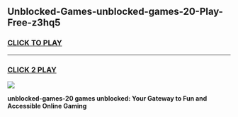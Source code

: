 
## Unblocked-Games-unblocked-games-20-Play-Free-z3hq5
<h3>
<a href="https://premium76.site?title=unblocked-games-20&ref=15A">CLICK TO PLAY</a></h3>
<hr>

<h3>
<a href="https://premium76.site?title=unblocked-games-20&ref=15A">CLICK 2 PLAY</a>
  
</h3>

<a href="https://premium76.site?title=unblocked-games-20&ref=15A"><img src="https://clearcache.store/games.png"></a>


**unblocked-games-20 games unblocked: Your Gateway to Fun and Accessible Online Gaming**
